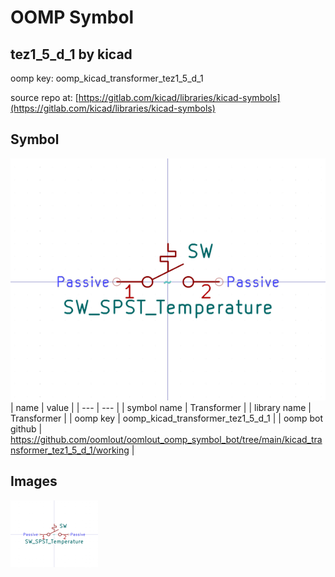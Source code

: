 # OOMP Symbol  
## tez1_5_d_1  by kicad  
  
oomp key: oomp_kicad_transformer_tez1_5_d_1  
  
source repo at: [https://gitlab.com/kicad/libraries/kicad-symbols](https://gitlab.com/kicad/libraries/kicad-symbols)  
## Symbol  
  
[![working.png](working_600.png)](working.png)  
| name | value | 
| --- | --- | 
| symbol name | Transformer | 
| library name | Transformer | 
| oomp key | oomp_kicad_transformer_tez1_5_d_1 | 
| oomp bot github | https://github.com/oomlout/oomlout_oomp_symbol_bot/tree/main/kicad_transformer_tez1_5_d_1/working | 
## Images  
  
[![working.png](working_140.png)](working.png)  
